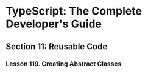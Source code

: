 # TypeScript: The Complete Developer's Guide

## Section 11: Reusable Code

### Lesson 119. Creating Abstract Classes
